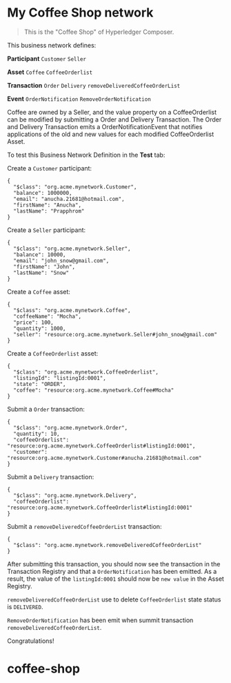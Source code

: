 # My Coffee Shop network

> This is the "Coffee Shop" of Hyperledger Composer.

This business network defines:

**Participant**
`Customer` `Seller`

**Asset**
`Coffee` `CoffeeOrderlist`

**Transaction**
`Order` `Delivery` `removeDeliveredCoffeeOrderList`

**Event**
`OrderNotification` `RemoveOrderNotification`

Coffee are owned by a Seller, and the value property on a CoffeeOrderlist can be modified by submitting a Order and Delivery Transaction. The Order and Delivery Transaction emits a OrderNotificationEvent that notifies applications of the old and new values for each modified CoffeeOrderlist Asset.

To test this Business Network Definition in the **Test** tab:

Create a `Customer` participant:

```
{
  "$class": "org.acme.mynetwork.Customer",
  "balance": 1000000,
  "email": "anucha.21681@hotmail.com",
  "firstName": "Anucha",
  "lastName": "Prapphrom"
}
```
Create a `Seller` participant:

```
{
  "$class": "org.acme.mynetwork.Seller",
  "balance": 10000,
  "email": "john_snow@gmail.com",
  "firstName": "John",
  "lastName": "Snow"
}
```

Create a `Coffee` asset:

```
{
  "$class": "org.acme.mynetwork.Coffee",
  "coffeeName": "Mocha",
  "price": 100,
  "quantity": 1000,
  "seller": "resource:org.acme.mynetwork.Seller#john_snow@gmail.com"
}
```
Create a `CoffeeOrderlist` asset:

```
{
  "$class": "org.acme.mynetwork.CoffeeOrderlist",
  "listingId": "listingId:0001",
  "state": "ORDER",
  "coffee": "resource:org.acme.mynetwork.Coffee#Mocha"
}
```

Submit a `Order` transaction:

```
{
  "$class": "org.acme.mynetwork.Order",
  "quantity": 10,
  "coffeeOrderlist": "resource:org.acme.mynetwork.CoffeeOrderlist#listingId:0001",
  "customer": "resource:org.acme.mynetwork.Customer#anucha.21681@hotmail.com"
}
```
Submit a `Delivery` transaction:

```
{
  "$class": "org.acme.mynetwork.Delivery",
  "coffeeOrderlist": "resource:org.acme.mynetwork.CoffeeOrderlist#listingId:0001"
}
```
Submit a `removeDeliveredCoffeeOrderList` transaction:

```
{
  "$class": "org.acme.mynetwork.removeDeliveredCoffeeOrderList"
}
```

After submitting this transaction, you should now see the transaction in the Transaction Registry and that a `OrderNotification` has been emitted. As a result, the value of the `listingId:0001` should now be `new value` in the Asset Registry.

`removeDeliveredCoffeeOrderList` use to delete `CoffeeOrderlist` state status is `DELIVERED`.

`RemoveOrderNotification` has been emit when summit transaction `removeDeliveredCoffeeOrderList`.

Congratulations!
# coffee-shop
